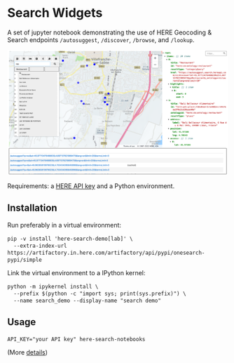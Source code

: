 # Search Widgets

A set of jupyter notebook demonstrating the use of HERE Geocoding & Search endpoints `/autosuggest`,  `/discover`, `/browse`, and `/lookup`.

![searching for restaurants](docs/screenshot.png)

Requirements: a [HERE API key][1] and a Python environment.

## Installation

Run preferably in a virtual environment:

   ```
   pip -v install 'here-search-demo[lab]' \
     --extra-index-url https://artifactory.in.here.com/artifactory/api/pypi/onesearch-pypi/simple
   ```

Link the virtual environment to a IPython kernel:

   ```
   python -m ipykernel install \
     --prefix $(python -c "import sys; print(sys.prefix)") \
     --name search_demo --display-name "search demo"
   ```

## Usage

   ```
   API_KEY="your API key" here-search-notebooks
   ```
   
(More [details][2])

[1]: https://developer.here.com/documentation/geocoding-search-api/dev_guide/topics/quick-start-dhc.html#get-an-api-key
[2]: docs/developers.md#setup-a-notebook-python-environment